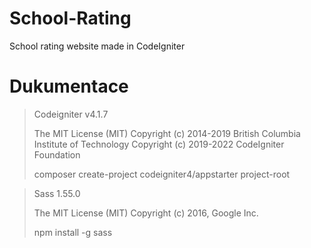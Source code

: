 # School-Rating

School rating website made in CodeIgniter

# Dukumentace

>Codeigniter v4.1.7
>
>The MIT License (MIT)
>Copyright (c) 2014-2019 British Columbia Institute of Technology
>Copyright (c) 2019-2022 CodeIgniter Foundation
>
>composer create-project codeigniter4/appstarter project-root


>Sass 1.55.0
>
>The MIT License (MIT)
>Copyright (c) 2016, Google Inc.
>
>npm install -g sass
